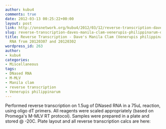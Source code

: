 ```yaml
---
author: kubu4
comments: true
date: 2012-03-13 00:25:22+00:00
layout: post
link: http://onsnetwork.org/kubu4/2012/03/12/reverse-transcription-daves-manila-clam-venerupis-philippinarum-dnased-rna-from-20120307-and-20120302/
slug: reverse-transcription-daves-manila-clam-venerupis-philippinarum-dnased-rna-from-20120307-and-20120302
title: Reverse Transcription - Dave's Manila Clam (Venerupis philippinarum) DNased
  RNA from 20120307 and 20120302
wordpress_id: 263
author:
- kubu4
categories:
- Miscellaneous
tags:
- DNased RNA
- M-MLV
- Manila clam
- reverse transcription
- Venerupis philippinarum
---
```


Performed reverse transcription on 1.5ug of DNased RNA in a 75uL reaction, using oligo dT primers. All reagents were scaled appropriately (based on Promega's M-MLV RT protocol). Samples were prepared in a plate and stored @ -20C. Plate layout and all reverse transcription calcs are here:
